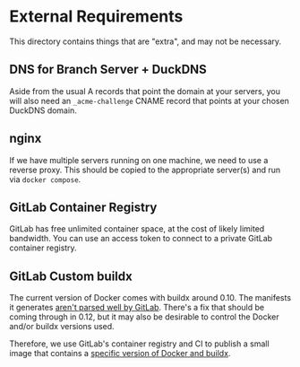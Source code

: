 # External Requirements

This directory contains things that are "extra", and may not be necessary.

## DNS for Branch Server + DuckDNS

Aside from the usual A records that point the domain at your servers, you will
also need an `_acme-challenge` CNAME record that points at your chosen DuckDNS
domain.

## nginx

If we have multiple servers running on one machine, we need to use a reverse
proxy. This should be copied to the appropriate server(s) and run via
`docker compose`.

## GitLab Container Registry

GitLab has free unlimited container space, at the cost of likely limited bandwidth.
You can use an access token to connect to a private GitLab container registry.

## GitLab Custom buildx

The current version of Docker comes with buildx around 0.10. The manifests
it generates [aren't parsed well by GitLab](https://gitlab.com/gitlab-org/gitlab/-/issues/341939).
There's a fix that should be coming through in 0.12, but it may also be desirable
to control the Docker and/or buildx versions used.

Therefore, we use GitLab's container registry and CI to publish a small image
that contains a [specific version of Docker and buildx](https://gitlab.com/ttbnl-2024/docker-with-buildx).

